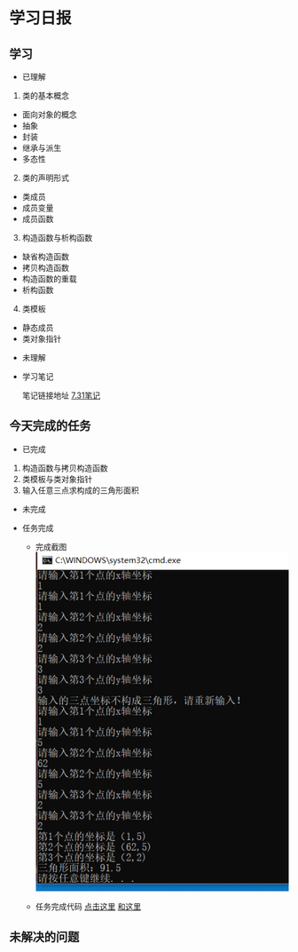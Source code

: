# 学习日报

## 学习

* 已理解
1. 类的基本概念
- 面向对象的概念
- 抽象
- 封装
- 继承与派生
- 多态性
2. 类的声明形式
- 类成员
- 成员变量
- 成员函数
3. 构造函数与析构函数
- 缺省构造函数
- 拷贝构造函数
- 构造函数的重载
- 析构函数
4. 类模板
- 静态成员
- 类对象指针


* 未理解

* 学习笔记

    笔记链接地址
[7.31笔记](https://github.com/chengyimin/7.31-2/blob/master/7.31笔记.md)

## 今天完成的任务

* 已完成
1. 构造函数与拷贝构造函数
2. 类模板与类对象指针
3. 输入任意三点求构成的三角形面积

* 未完成

* 任务完成

    - 完成截图
    ![](https://github.com/chengyimin/7.31-2/blob/master/photo.PNG)

    - 任务完成代码
    [点击这里](https://github.com/chengyimin/7.31-2/blob/master/求两点距离.cpp)
    [和这里](https://github.com/chengyimin/7.31-2/blob/master/point.h)

## 未解决的问题
